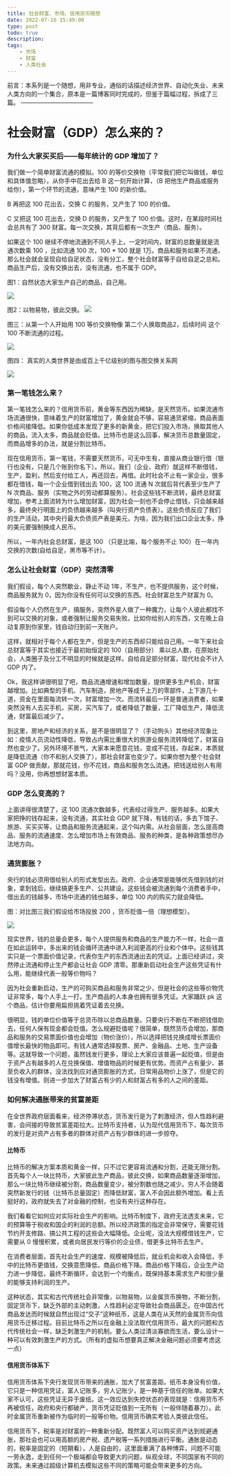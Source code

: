 ```yaml
---
title: 社会财富、市场、信用货币随想
date: 2022-07-16 15:49:00
type: post
todo: true
description: 
tags:
    - 市场
    - 财富
    - 人类社会
---
```


前言：本系列是一个随想，用非专业，通俗的话描述经济世界、自动化失业、未来人类方向的一个集合，原本是一篇博客同时完成的，但鉴于篇幅过程，拆成了三篇。
————————————


# 社会财富（GDP）怎么来的？
### 为什么大家买买后——每年统计的 GDP 增加了？

我们做一个简单财富流通的模拟。100 的等价交换物（平常我们把它叫做钱，单位和具体值忽略），从你手中花出去给 B 这一刻开始计算，（B 把他生产商品或服务给你），第一个环节的流通，意味产生 100 的新价值。

B 再把这 100 花出去，交换 C 的服务，又产生了 100 的价值。

C 又把这 100 花出去，交换 D 的服务，又产生了 100 价值。这时，在某段时间社会总共有了 300 财富。每一次交换，其背后都有一次生产（商品、服务）。

如果这个 100 继续不停地流通到不同人手上，一定时间内，财富的总数量就是流通次数乘 100 ，比如流通 100 次，100 * 100 就是 1万。商品和服务如果不流通，那么社会就会呈现自给自足状态，没有分工，整个社会财富等于自给自足之总和。商品生产后，没有交换出去，没有流通，也不属于 GDP。

图1：自然状态大家生产自己的商品，自己用。

![](../assets/2022-08-14-16-02-03.png)

图2：以物易物，彼此交换。
![](../assets/2022-08-14-16-03-34.png)

图三：从第一个人开始用 100 等价交换物像 第二个人换取商品2，后续时间 这个 100 不断流通的过程。

![](../assets/2022-08-14-16-04-22.png)

图四： 真实的人类世界是由成百上千亿级别的图与图交换关系网

![](../assets/2022-08-14-16-07-23.png)



### 第一笔钱怎么来？

第一笔钱怎么来的？信用货币前，黄金等东西因为稀缺，是天然货币。如果流通市场流通很快，意味着生产的财富增加了，黄金就会不够，容易通货紧缩，商品表面价格间接降低。如果你低成本发现了更多的新黄金，把它们投入市场，换取其他人的商品，流入太多，商品就会贬值。比特币也是这么回事，解决货币总数量固定，而商品增多的办法，就是分割比特币。


现在信用货币，第一笔钱，不需要天然货币，可无中生有，直接从商业银行借（银行也没有，只是几个账到你名下）。所以，我们（企业、政府）就这样不断借钱，生产，盈利，然后支付给工人，再还回去，再借。此时社会不止有一家企业，很多都在借钱，每一个企业借到钱出去 100，这 100 流通 N 次就后背代表至少生产了 N 次商品、服务（实物之外的劳动都算服务）。社会这些钱不断流转，最终总财富增加，参考上面流转为什么增加财富，因为社会一刻也不会停止借钱，只会越来越多，最终央行明面上的负债越来越多（叫央行资产负债表）。这些负债反应了我们的生产活动，其中央行最大负债资产表是美元，为啥，因为我们出口企业太多，挣的美元要强制换成人民币。


所以，一年内社会总财富，是这 100 （只是比喻，每个服务不止 100）在一年内交换的次数(自给自足，黑市等不计）。






### 怎么让社会财富（GDP）突然清零

我们假设，每个人突然歇业，静止不动 1年，不生产，也不提供服务，这个时候，商品服务就为 0，因为你没有任何可以交换的东西。社会财富总生产财富为 0。

假设每个人仍然在生产，搞服务，突然外星人做了一种魔力，让每个人彼此都找不到可以交换的对象，或者强制让服务交易失败。比如你给别人的东西，又在晚上自动复原到你家里，钱自动归到前一天账户。

这样，就相对于每个人都在生产，但是生产的东西却只能给自己用。一年下来社会总财富等于其实也接近于最初始恒定的 100（自用部分） 乘以总人数，在原始社会，人类圈子及分工不明显的时候就是这样。自给自足部分财富，现代社会不计入 GDP 内了。

Ok，我这样讲很明显了吧，商品流通增速和增加数量，提供更多生产机会，财富越增加。比如典型的手机、汽车制造，房地产等成千上万的零部件，上下游几十道，资金在里面每流转一次，财富增加一次。而流转最后一环是普通消费者，如果突然没有人去买手机，买房，买汽车了，或者降低了数量，工厂降低生产，降低流通，财富最后减少了。

到这里，房地产和经济的关系，是不是很明显了？（手动狗头）其他经济现象比如：疫情人员流动性降低，导致占内需比重很大的旅游业服务流转降低了，财富自然也变少了。另外环境不景气，大家本来愿意花钱，变成不花钱，存起来，本质就是降低流通（你不和别人交换了），那社会财富也变少了。如果你想为整个社会财富 GDP 做贡献，那就花钱，你不花钱，商品和服务怎么流通。把钱送给别人有用吗？没用，你再想想财富本质。



###  GDP 怎么变高的？

上面讲得很清楚了，这 100 流通次数越多，代表经过得生产、服务越多。如果大家把挣的钱存起来，没有流通，其实社会 GDP 就下降，有钱的话，多去下馆子、旅游、买买买等，让商品和服务流通起来，这个叫内需。从社会层面，怎么提高商品、服务的流通速度、怎么增加市场上有效商品、服务的种类，是各种政策想尽办法地方向。



### 通货膨胀？

央行的钱必须用借给别人的形式发型出去。政府、企业通常是能够优先借到钱的对象，拿到钱后，继续搞更多生产、公共建设。这些钱会被流通到每个消费者手中，借出去的钱越多，市场中流通的钱也越多，单位 100 内的购买力就会降低。

图：对比图三我们假设给市场投放 200 ，货币贬值一倍（理想模型）。

![](../assets/2022-08-14-16-26-17.png)


现实世界，钱的总量会更多，每个人提供服务和商品的生产能力不一样，社会一直在如此运转中，多出来的钱会循环流通中进入利润更高的行业和个体中。这些钱其实只是一个票面价值记录，代表你生产的东西流通出去的凭证。上面已经讲过，突然停止流通和停止生产都会让社会 GDP 清零。那重新启动社会生产这些凭证有什么用，能继续代表一般等价物吗？

因为社会重新启动，生产的可购买商品和服务非常之少，但是社会的这些等价物凭证非常多，每个人手上一打，生产商品的人本身也拥有很多凭证。大家踊跃 pk 这个商品，估计你要用扁担挑着凭证着去兑换。

很明显，钱的单位价值等于总货币除以总商品数量。只要央行不断在不断把钱借助去，任何人保有现金都会贬值。怎么规避贬值呢？很简单，既然货币会增加，那商品和服务的交易票面价值也会增加（物价涨价），所以选择把钱兑换成增长票面价值增长最快的物品即可。有钱人通常选择股票、房产、金融品、土地、生产设备等。这就导致一个问题，虽然钱发行更多，理论上大家应该普遍一起贬值，但是由于资产占有越多的人在兑换保值、增值物品的时候更有优势。而资产占有量少、甚至负收入的群体，没法找到应对通货膨胀的方式，日常用品物价上涨了，但是它的钱没有增值。则进一步加大了财富占有少的人和财富占有多的人之间的差距。


### 如何解决通胀带来的贫富差距

在全世界政府层面看来，经济停滞状态，货币发行是为了刺激经济，但人性趋利避害，会间接的导致贫富差距拉大。比特币支持者，认为现代信用货币下，每次货币的发行是对资产占有多者的群体对资产占有少群体的进一步掠夺。

#### 比特币

比特币的解决方案本质和黄金一样，只不过它更容易流通和分割，还能无限分割。首先每个人一块比特币，大家彼此生产商品，彼此交换，如果商品数量逐渐增加，那么一块比特币继续被分割，商品数量变少，被分割数也随之减少。穷人不会随着突然新发行的钱（比特币总量固定）而降低财富，富人不会因此额外增加。看上去挺好的，政府就失去了对金融的控制，也没有央行这种存在。


我们看看它如何应对实际社会生产的影响。比特币制度下，政府无法透支未来，它的预算等于税收和国企的利润的总额。所以经济政策的指定会非常保守，需要花钱节约开支修路、搞公共工程的这些会大幅降低。企业呢，没法大规模借钱生产，它需要从 0 慢慢积累，或者向居民发行等价的企业债，借更多比特币去生产。

在消费者层面，首先社会生产的速度、规模被降低后，就业机会和收入会降低，手中的比特币更值钱，交换意愿降低，商品价格下降。商品价格下降后，企业生产动力进一步降低，最终不断循环，会达到一个均衡点，既保持基本需求生产和很少量的能够支持利润的生产。

这种状态，其实和古代传统社会非常像，以物易物，以金属货币换物，不断分割，固定货币下，缺乏外部的主动刺激，人性趋利必定导致社会商品匮乏。在中国古代商品发达而时候就自然出现过“交子”这种纸币，这是人类在从天然的金属货币向信用货币迁移过程。目前比特币之所以在金融上没法取代信用货币，最大的问题和古代传统社会一样，缺乏刺激生产的机制。要么人类过清淡寡欲而生活，要么设计一种可以有效刺激生产的方式。（所有的虚拟币想要真正解决金融问题必须要考虑这一点）


#### 信用货币体系下

信用货币体系下央行发现货币带来的通胀，加大了贫富差距。纸币本身没有价值，它只是一种信用凭证，富人记账多，穷人记账少，是一种基于信任的账单。如果大家不认可，这些凭证无异于废纸。这一效应达到失控状态的表现就是：信用货币不再被信任，政府和央行都破产，货币凭证贬值到一无所有（一般伴随着暴力）。此时金属货币重新被作为临时的一般等价物。信用货币确实考验人类彼此信任。

信用货币下，税率是对财富的一种重新分配。既然富人可以购买资产达到规避通胀，那社会也可以用高额的房产税、遗产税等一系列措施进行平衡。通胀是动态的，税率是固定的（短期看），人是自由的，这里面重满了各种博弈，问题不可能一劳永逸，走到任何一个极端都会导致更大的问题，纵观全球，不同国家有不同的政策。未来通过超级计算机去模拟这些不同的策略可能会带来更多的方向。

